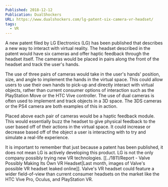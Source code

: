 ```yaml
---
Published: 2018-12-12
Publication: DualShockers
URL: https://www.dualshockers.com/lg-patent-six-camera-vr-headset/
tags:
  - VR
---
```

A new patent filed by LG Electronics (LG) has been published that describes a new way to interact with virtual reality. The headset described in the patent would have six cameras and offer haptic feedback through the headset itself. The cameras would be placed in pairs along the front of the headset and track the user's hands.

The use of three pairs of cameras would take in the user's hands' position, size, and angle to implement the hands in the virtual space. This could allow users to use their own hands to pick-up and directly interact with virtual objects, rather than current consumer options of interaction such as the PlayStation Move or the HTC Vive controller. The use of dual cameras is often used to implement and track objects in a 3D space. The 3DS cameras or the PS4 camera are both examples of this in action.

Placed above each pair of cameras would be a haptic feedback module. This would essentially buzz the headset to give physical feedback to the user based off of their actions in the virtual space. It could increase or decrease based off of the object a user is interacting with to try and simulate a real-life experience.

It is important to remember that just because a patent has been published, it does not mean LG is actively developing this product. LG is not the only company possibly trying new VR technologies. [[../1811/Report - Valve Possibly Making Its Own VR Headset|Last month, images of Valve's possible VR headset leaked online]]. Valve's VR headset could feature a wider field-of-view than current consumer headsets on the market like the HTC Vive Pro, Oculus, and PlayStation VR.